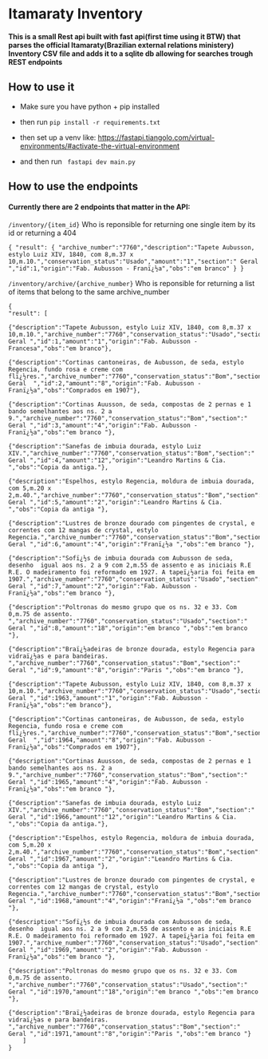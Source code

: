 # Itamaraty Inventory

#### This is a small Rest api built with fast api(first time using it BTW) that parses the official Itamaraty(Brazilian external relations ministery) Inventory CSV file and adds it to a sqlite db allowing for searches trough REST endpoints

## How to use it
- Make sure you have python + pip installed
- then run 
    ` pip install -r requirements.txt `
- then set up a venv like: https://fastapi.tiangolo.com/virtual-environments/#activate-the-virtual-environment

- and then run ` fastapi dev main.py`

## How to use the endpoints
#### Currently there are 2 endpoints that matter in the API:

` /inventory/{item_id} `
Who is reponsible for returning one single item by its id or returning a 404

` {
    "result": {
        "archive_number":"7760","description":"Tapete Aubusson, estylo Luiz XIV, 1840, com 8,m.37 x 10,m.10.","conservation_status":"Usado","amount":"1","section":" Geral ","id":1,"origin":"Fab. Aubusson - Franï¿½a","obs":"em branco"
    }
} `

` /inventory/archive/{archive_number} `
Who is reponsible for returning a list of items that belong to the same archive_number



    {
    "result": [

    {"description":"Tapete Aubusson, estylo Luiz XIV, 1840, com 8,m.37 x 10,m.10.","archive_number":"7760","conservation_status":"Usado","section":" Geral ","id":1,"amount":"1","origin":"Fab. Aubusson - Francesa","obs":"em branco"},

    {"description":"Cortinas cantoneiras, de Aubusson, de seda, estylo Regencia, fundo rosa e creme com flï¿½res.","archive_number":"7760","conservation_status":"Bom","section":" Geral  ","id":2,"amount":"8","origin":"Fab. Aubusson - Franï¿½a","obs":"Comprados em 1907"},
    
    {"description":"Cortinas Auusson, de seda, compostas de 2 pernas e 1 bando semelhantes aos ns. 2 a 9.","archive_number":"7760","conservation_status":"Bom","section":" Geral ","id":3,"amount":"4","origin":"Fab. Aubusson - Franï¿½a","obs":"em branco "},
    
    {"description":"Sanefas de imbuia dourada, estylo Luiz XIV.","archive_number":"7760","conservation_status":"Bom","section":" Geral ","id":4,"amount":"12","origin":"Leandro Martins & Cia. ","obs":"Copia da antiga."},
    
    {"description":"Espelhos, estylo Regencia, moldura de imbuia dourada, com 5,m.20 x 2,m.40.","archive_number":"7760","conservation_status":"Bom","section":" Geral ","id":5,"amount":"2","origin":"Leandro Martins & Cia. ","obs":"Copia da antiga "},
    
    {"description":"Lustres de bronze dourado com pingentes de crystal, e correntes com 12 mangas de crystal, estylo Regencia.","archive_number":"7760","conservation_status":"Bom","section":" Geral ","id":6,"amount":"4","origin":"Franï¿½a ","obs":"em branco "},
    
    {"description":"Sofï¿½s de imbuia dourada com Aubusson de seda, desenho  igual aos ns. 2 a 9 com 2,m.55 de assento e as iniciais R.E R.E. O madeiramento foi reformado em 1927. A tapeï¿½aria foi feita em 1907.","archive_number":"7760","conservation_status":"Usado","section":" Geral ","id":7,"amount":"2","origin":"Fab. Aubusson - Franï¿½a","obs":"em branco "},
    
    {"description":"Poltronas do mesmo grupo que os ns. 32 e 33. Com 0,m.75 de assento. ","archive_number":"7760","conservation_status":"Usado","section":" Geral ","id":8,"amount":"18","origin":"em branco ","obs":"em branco "},
    
    {"description":"Braï¿½adeiras de bronze dourada, estylo Regencia para vidraï¿½as e para bandeiras. ","archive_number":"7760","conservation_status":"Bom","section":" Geral ","id":9,"amount":"8","origin":"Paris ","obs":"em branco "},
    
    {"description":"Tapete Aubusson, estylo Luiz XIV, 1840, com 8,m.37 x 10,m.10.","archive_number":"7760","conservation_status":"Usado","section":" Geral ","id":1963,"amount":"1","origin":"Fab. Aubusson - Franï¿½a","obs":"em branco"},
    
    {"description":"Cortinas cantoneiras, de Aubusson, de seda, estylo Regencia, fundo rosa e creme com flï¿½res.","archive_number":"7760","conservation_status":"Bom","section":" Geral  ","id":1964,"amount":"8","origin":"Fab. Aubusson - Franï¿½a","obs":"Comprados em 1907"},
    
    {"description":"Cortinas Auusson, de seda, compostas de 2 pernas e 1 bando semelhantes aos ns. 2 a 9.","archive_number":"7760","conservation_status":"Bom","section":" Geral ","id":1965,"amount":"4","origin":"Fab. Aubusson - Franï¿½a","obs":"em branco "},
    
    {"description":"Sanefas de imbuia dourada, estylo Luiz XIV.","archive_number":"7760","conservation_status":"Bom","section":" Geral ","id":1966,"amount":"12","origin":"Leandro Martins & Cia. ","obs":"Copia da antiga."},
    
    {"description":"Espelhos, estylo Regencia, moldura de imbuia dourada, com 5,m.20 x 2,m.40.","archive_number":"7760","conservation_status":"Bom","section":" Geral ","id":1967,"amount":"2","origin":"Leandro Martins & Cia. ","obs":"Copia da antiga "},
    
    {"description":"Lustres de bronze dourado com pingentes de crystal, e correntes com 12 mangas de crystal, estylo Regencia.","archive_number":"7760","conservation_status":"Bom","section":" Geral ","id":1968,"amount":"4","origin":"Franï¿½a ","obs":"em branco "},
    
    {"description":"Sofï¿½s de imbuia dourada com Aubusson de seda, desenho  igual aos ns. 2 a 9 com 2,m.55 de assento e as iniciais R.E R.E. O madeiramento foi reformado em 1927. A tapeï¿½aria foi feita em 1907.","archive_number":"7760","conservation_status":"Usado","section":" Geral ","id":1969,"amount":"2","origin":"Fab. Aubusson - Franï¿½a","obs":"em branco "},
    
    {"description":"Poltronas do mesmo grupo que os ns. 32 e 33. Com 0,m.75 de assento. ","archive_number":"7760","conservation_status":"Usado","section":" Geral ","id":1970,"amount":"18","origin":"em branco ","obs":"em branco "},
    
    {"description":"Braï¿½adeiras de bronze dourada, estylo Regencia para vidraï¿½as e para bandeiras. ","archive_number":"7760","conservation_status":"Bom","section":" Geral ","id":1971,"amount":"8","origin":"Paris ","obs":"em branco "}
        ]   
    } 
